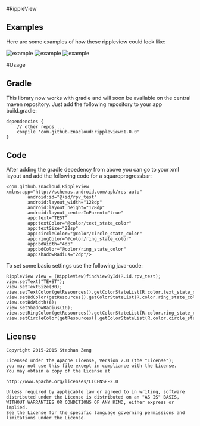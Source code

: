 #RippleView

Examples
-------

Here are some examples of how these rippleview could look like:

![example](http://a.hiphotos.baidu.com/image/w%3D310/sign=63c6e3cc8101a18bf0eb144eae2e0761/472309f7905298229a1c5c23d1ca7bcb0a46d427.jpg)
![example](http://c.hiphotos.baidu.com/image/w%3D310/sign=8f56a91d7d899e51788e3c1572a6d990/8718367adab44aed94dfc404b51c8701a08bfbb9.jpg)
![example](http://a.hiphotos.baidu.com/image/w%3D310/sign=7d0f009a26a446237ecaa363a8237246/5243fbf2b2119313a053855063380cd791238d39.jpg)

#Usage

Gradle
-------

This library now works with gradle and will soon be available on the central maven repository. Just add the following repository to your app build.gradle:

    dependencies {
        // other repos ...
        compile 'com.github.znacloud:rippleview:1.0.0'
    }

Code
-------

After adding the gradle depedency from above you can go to your xml layout and add the following code for a squareprogressbar:

    <com.github.znacloud.RippleView xmlns:app="http://schemas.android.com/apk/res-auto"
            android:id="@+id/rpv_test"
            android:layout_width="128dp"
            android:layout_height="128dp"
            android:layout_centerInParent="true"
            app:text="TEST"
            app:textColor="@color/text_state_color"
            app:textSize="22sp"
            app:circleColor="@color/circle_state_color"
            app:ringColor="@color/ring_state_color"
            app:bdWidth="4dp"
            app:bdColor="@color/ring_state_color"
            app:shadowRadius="2dp"/>
    
To set some basic settings use the following java-code:

    RippleView view = (RippleView)findViewById(R.id.rpv_test);
    view.setText("TE+ST");
    view.setTextSize(30);
    view.setTextColor(getResources().getColorStateList(R.color.text_state_color));
    view.setBdColor(getResources().getColorStateList(R.color.ring_state_color));
    view.setBdWidth(6);
    view.setShadowRadius(16);
    view.setRingColor(getResources().getColorStateList(R.color.ring_state_color));
    view.setCircleColor(getResources().getColorStateList(R.color.circle_state_color));
    
License
-------

    Copyright 2015-2015 Stephan Zeng
    
    Licensed under the Apache License, Version 2.0 (the "License");
    you may not use this file except in compliance with the License.
    You may obtain a copy of the License at
    
    http://www.apache.org/licenses/LICENSE-2.0
    
    Unless required by applicable law or agreed to in writing, software
    distributed under the License is distributed on an "AS IS" BASIS,
    WITHOUT WARRANTIES OR CONDITIONS OF ANY KIND, either express or implied.
    See the License for the specific language governing permissions and
    limitations under the License.
    

    
    